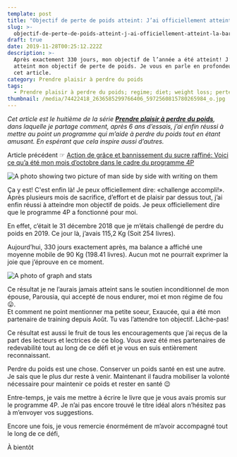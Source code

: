 ```yaml
---
template: post
title: "Objectif de perte de poids atteint: J’ai officiellement atteint la barre de 90\_Kg!"
slug: >-
  objectif-de-perte-de-poids-atteint-j-ai-officiellement-atteint-la-barre-de-90-kg
draft: true
date: 2019-11-28T00:25:12.222Z
description: >-
  Après exactement 330 jours, mon objectif de l’année a été atteint! J’ai enfin
  atteint mon objectif de perte de poids. Je vous en parle en profondeur dans
  cet article.
category: Prendre plaisir à perdre du poids
tags:
  - Prendre plaisir à perdre du poids; regime; diet; weight loss; perte de poids
thumbnail: /media/74422418_2636585299766406_5972560815780265984_o.jpg
---
```

_Cet article est le huitième de la série [**Prendre plaisir à perdre du poids**](https://www.didia.me/category/prendre-plaisir-a-perdre-du-poids/), dans laquelle je partage comment, après 6 ans d’essais, j’ai enfin réussi à mettre au point un programme qui m’aide à perdre du poids tout en étant amusant. En espérant que cela inspire aussi d’autres._

Article précédent ☞ [Action de grâce et bannissement du sucre raffiné: Voici ce qu’a été mon mois d’octobre dans le cadre du programme 4P](/posts/2019-11-04-action-de-grâce-et-bannissement-du-sucre-transformé-voici-ce-qua-été-mon-mois-doctobre-dans-le-cadre-du-programme-4p/)

![A photo showing two picture of man side by side with writing on them](/media/74422418_2636585299766406_5972560815780265984_o.jpg "Comparaison de mes poids entre le 14 Avril 2019 et 27 Novembre 2019")

Ça y est! C'est enfin là! Je peux officiellement dire: «challenge accompli!». Après plusieurs mois de sacrifice, d’effort et de plaisir par dessus tout, j’ai enfin réussi à atteindre mon objectif de poids. Je peux officiellement dire que le programme 4P a fonctionné pour moi.

En effet, c’était le 31 décembre 2018 que je m’étais challengé de perdre du poids en 2019. Ce jour là, j’avais 115,2 Kg (Soit 254 livres). 

Aujourd’hui, 330 jours exactement après, ma balance a affiché une moyenne mobile de 90 Kg (198.41 livres). Aucun mot ne pourrait exprimer la joie que j’éprouve en ce moment.

![A photo of graph and stats](/media/76900186_2636585296433073_5674154004246953984_o.jpg "Mon poids aujourd'hui")

Ce résultat je ne l’aurais jamais atteint sans le soutien inconditionnel de mon épouse, Parousia, qui accepté de nous endurer, moi et mon régime de fou 😛. \
Et comment ne point mentionner ma petite soeur, Exaucée, qui a été mon partenaire de training depuis Août. Tu vas l’attendre ton objectif. Lâche-pas!

Ce résultat est aussi le fruit de tous les encouragements que j’ai reçus de la part des lecteurs et lectrices de ce blog. Vous avez été mes partenaires de redevabilité tout au long de ce défi et je vous en suis entièrement reconnaissant. 

Perdre du poids est une chose. Conserver un poids santé en est une autre. Je sais que le plus dur reste à venir. Maintenant il faudra mobiliser la volonté nécessaire pour maintenir ce poids et rester en santé 😉

Entre-temps, je vais me mettre à écrire le livre que je vous avais promis sur le programme 4P. Je n’ai pas encore trouvé le titre idéal alors n’hésitez pas à m’envoyer vos suggestions. 

Encore une fois, je vous remercie énormément de m’avoir accompagné tout le long de ce défi,

À bientôt
